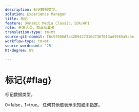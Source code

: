 ```yaml
---
description: 标记数据类型。
solution: Experience Manager
title: 标记
feature: Dynamic Media Classic，SDK/API
role: 开发人员，商业从业者
translation-type: tm+mt
source-git-commit: f6c97606d7a4209427316d7367013ad9585a5cae
workflow-type: tm+mt
source-wordcount: '25'
ht-degree: 8%

---
```



# 标记{#flag}

标记数据类型。

0=false，1=true。 任何其他值表示未知或未指定。
